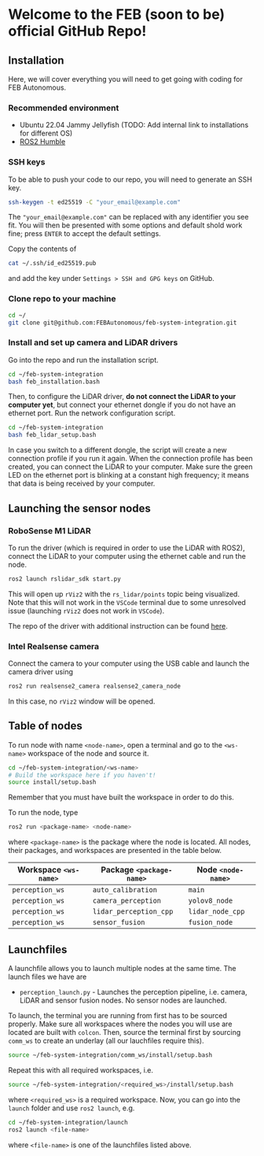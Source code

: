 # Welcome to the FEB (soon to be) official GitHub Repo!

## Installation
Here, we will cover everything you will need to get going with coding for FEB Autonomous.


### Recommended environment
* Ubuntu 22.04 Jammy Jellyfish (TODO: Add internal link to installations for different OS)
* [ROS2 Humble](https://docs.ros.org/en/humble/Installation.html)

### SSH keys
To be able to push your code to our repo, you will need to generate an SSH key.
``` bash
ssh-keygen -t ed25519 -C "your_email@example.com"
```
The `"your_email@example.com"` can be replaced with any identifier you see fit. You will then be presented with some options and default shold work fine; press `ENTER` to accept the default settings.

Copy the contents of
``` bash
cat ~/.ssh/id_ed25519.pub
```
and add the key under `Settings > SSH and GPG keys` on GitHub.

### Clone repo to your machine
``` bash
cd ~/
git clone git@github.com:FEBAutonomous/feb-system-integration.git
```

### Install and set up camera and LiDAR drivers
Go into the repo and run the installation script.
``` bash
cd ~/feb-system-integration
bash feb_installation.bash
```
Then, to configure the LiDAR driver, **do not connect the LiDAR to your computer yet**, but connect your ethernet dongle if you do not have an ethernet port. Run the network configuration script.
``` bash
cd ~/feb-system-integration
bash feb_lidar_setup.bash
```
In case you switch to a different dongle, the script will create a new connection profile if you run it again. When the connection profile has been created, you can connect the LiDAR to your computer. Make sure the green LED on the ethernet port is blinking at a constant high frequency; it means that data is being received by your computer.

## Launching the sensor nodes
### RoboSense M1 LiDAR
To run the driver (which is required in order to use the LiDAR with ROS2), connect the LiDAR to your computer using the ethernet cable and run the node.
``` bash
ros2 launch rslidar_sdk start.py
```
This will open up `rViz2` with the `rs_lidar/points` topic being visualized. Note that this will not work in the `VSCode` terminal due to some unresolved issue (launching `rViz2` does not work in `VSCode`).

The repo of the driver with additional instruction can be found [here](https://github.com/RoboSense-LiDAR/rslidar_sdk/tree/main).

### Intel Realsense camera
Connect the camera to your computer using the USB cable and launch the camera driver using
``` bash
ros2 run realsense2_camera realsense2_camera_node
```
In this case, no `rViz2` window will be opened.

## Table of nodes
To run node with name `<node-name>`, open a terminal and go to the `<ws-name>` workspace of the node and source it.
``` bash
cd ~/feb-system-integration/<ws-name>
# Build the workspace here if you haven't!
source install/setup.bash
```
Remember that you must have built the workspace in order to do this.

To run the node, type
``` bash
ros2 run <package-name> <node-name>
```
where `<package-name>` is the package where the node is located. All nodes, their packages, and workspaces are presented in the table below.

| Workspace `<ws-name>` | Package `<package-name>`  | Node `<node-name>`|
|---                    |---                        |---                |
|`perception_ws`        |`auto_calibration`         |`main`             |
|`perception_ws`        |`camera_perception`        |`yolov8_node`      |
|`perception_ws`        |`lidar_perception_cpp`     |`lidar_node_cpp`   |
|`perception_ws`        |`sensor_fusion`            |`fusion_node`      |

## Launchfiles
A launchfile allows you to launch multiple nodes at the same time. The launch files we have are

* `perception_launch.py` - Launches the perception pipeline, i.e. camera, LiDAR and sensor fusion nodes. No sensor nodes are launched.

To launch, the terminal you are running from first has to be sourced properly. Make sure all workspaces
where the nodes you will use are located are built with `colcon`. Then, source the terminal first by sourcing `comm_ws` to create an underlay (all our lauchfiles require this).
```bash
source ~/feb-system-integration/comm_ws/install/setup.bash
```
Repeat this with all required workspaces, i.e.
```bash
source ~/feb-system-integration/<required_ws>/install/setup.bash
```
where `<required_ws>` is a required workspace. Now, you can go into the `launch` folder and use `ros2 launch`, e.g.
``` bash
cd ~/feb-system-integration/launch
ros2 launch <file-name>
```
where `<file-name>` is one of the launchfiles listed above.